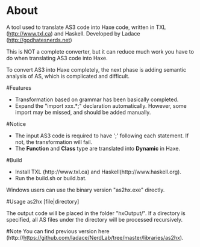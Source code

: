 About
=
A tool used to translate AS3 code into Haxe code, written in TXL (http://www.txl.ca) and Haskell.  Developed by Ladace (http://godhatesnerds.net)

This is NOT a complete converter, but it can reduce much work you have to do when translating AS3 code into Haxe.

To convert AS3 into Haxe completely, the next phase is adding semantic analysis of AS, which is complicated and difficult.

#Features
<ul>
<li>Transformation based on grammar has been basically completed. </li>
<li>Expand the "import xxx.*;" declaration automatically.  However, some import may be missed, and should be added manually.</li>
</ul>

#Notice

<ul>
<li>The input AS3 code is required to have ';' following each statement.  If not, the transformation will fail. </li>
<li>The <b>Function</b> and <b>Class</b> type are translated into <b>Dynamic</b> in Haxe.</li>
</ul>

#Build
<ul>
<li>Install TXL (http://www.txl.ca) and Haskell(http://www.haskell.org).</li>
<li>Run the build.sh or build.bat.</li>
</ul>

Windows users can use the binary version "as2hx.exe" directly.

#Usage
as2hx [file|directory]

The output code will be placed in the folder "hxOutput/".
If a directory is specified, all AS files under the directory will be processed recursively.

#Note
You can find previous version here (http://https://github.com/ladace/NerdLab/tree/master/libraries/as2hx).
